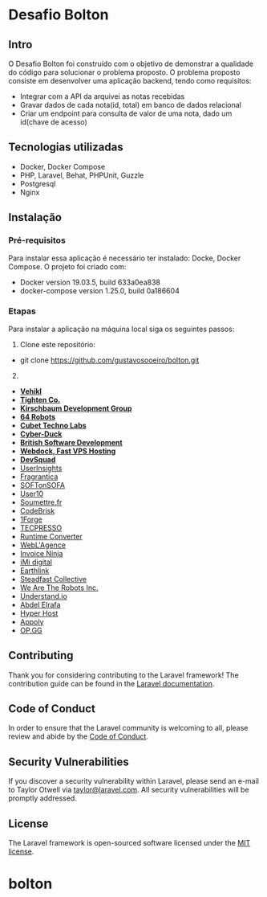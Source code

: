 # Desafio Bolton 

## Intro

O Desafio Bolton foi construído com o objetivo de demonstrar a qualidade do código para solucionar o problema proposto. O problema proposto consiste em desenvolver uma aplicação backend, tendo como requisitos: 

- Integrar com a API da arquivei as notas recebidas
- Gravar dados de cada nota(id, total) em banco de dados relacional
- Criar um endpoint para consulta de valor de uma nota, dado um id(chave de acesso)

## Tecnologias utilizadas

- Docker, Docker Compose
- PHP, Laravel, Behat, PHPUnit, Guzzle
- Postgresql
- Nginx

## Instalação

### Pré-requisitos
Para instalar essa aplicação é necessário ter instalado: Docke, Docker Compose. 
O projeto foi criado com:
- Docker version 19.03.5, build 633a0ea838
- docker-compose version 1.25.0, build 0a186604

### Etapas
Para instalar a aplicação na máquina local siga os seguintes passos:

1. Clone este repositório:
- git clone https://github.com/gustavosooeiro/bolton.git

2. 

- **[Vehikl](https://vehikl.com/)**
- **[Tighten Co.](https://tighten.co)**
- **[Kirschbaum Development Group](https://kirschbaumdevelopment.com)**
- **[64 Robots](https://64robots.com)**
- **[Cubet Techno Labs](https://cubettech.com)**
- **[Cyber-Duck](https://cyber-duck.co.uk)**
- **[British Software Development](https://www.britishsoftware.co)**
- **[Webdock, Fast VPS Hosting](https://www.webdock.io/en)**
- **[DevSquad](https://devsquad.com)**
- [UserInsights](https://userinsights.com)
- [Fragrantica](https://www.fragrantica.com)
- [SOFTonSOFA](https://softonsofa.com/)
- [User10](https://user10.com)
- [Soumettre.fr](https://soumettre.fr/)
- [CodeBrisk](https://codebrisk.com)
- [1Forge](https://1forge.com)
- [TECPRESSO](https://tecpresso.co.jp/)
- [Runtime Converter](http://runtimeconverter.com/)
- [WebL'Agence](https://weblagence.com/)
- [Invoice Ninja](https://www.invoiceninja.com)
- [iMi digital](https://www.imi-digital.de/)
- [Earthlink](https://www.earthlink.ro/)
- [Steadfast Collective](https://steadfastcollective.com/)
- [We Are The Robots Inc.](https://watr.mx/)
- [Understand.io](https://www.understand.io/)
- [Abdel Elrafa](https://abdelelrafa.com)
- [Hyper Host](https://hyper.host)
- [Appoly](https://www.appoly.co.uk)
- [OP.GG](https://op.gg)

## Contributing

Thank you for considering contributing to the Laravel framework! The contribution guide can be found in the [Laravel documentation](https://laravel.com/docs/contributions).

## Code of Conduct

In order to ensure that the Laravel community is welcoming to all, please review and abide by the [Code of Conduct](https://laravel.com/docs/contributions#code-of-conduct).

## Security Vulnerabilities

If you discover a security vulnerability within Laravel, please send an e-mail to Taylor Otwell via [taylor@laravel.com](mailto:taylor@laravel.com). All security vulnerabilities will be promptly addressed.

## License

The Laravel framework is open-sourced software licensed under the [MIT license](https://opensource.org/licenses/MIT).
# bolton
